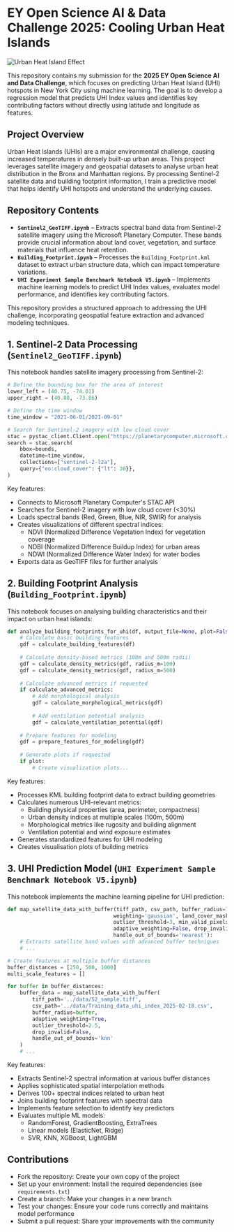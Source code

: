 # **EY Open Science AI & Data Challenge 2025: Cooling Urban Heat Islands**  

![Urban Heat Island Effect](./assets/uhi_analysis_plots.png)  

This repository contains my submission for the **2025 EY Open Science AI and Data Challenge**, which focuses on predicting Urban Heat Island (UHI) hotspots in New York City using machine learning. The goal is to develop a regression model that predicts UHI Index values and identifies key contributing factors without directly using latitude and longitude as features.  

## **Project Overview**  

Urban Heat Islands (UHIs) are a major environmental challenge, causing increased temperatures in densely built-up urban areas. This project leverages satellite imagery and geospatial datasets to analyse urban heat distribution in the Bronx and Manhattan regions. By processing Sentinel-2 satellite data and building footprint information, I train a predictive model that helps identify UHI hotspots and understand the underlying causes.  

## **Repository Contents**  

- **`Sentinel2_GeoTIFF.ipynb`** – Extracts spectral band data from Sentinel-2 satellite imagery using the Microsoft Planetary Computer. These bands provide crucial information about land cover, vegetation, and surface materials that influence heat retention.  
- **`Building_Footprint.ipynb`** – Processes the `Building_Footprint.kml` dataset to extract urban structure data, which can impact temperature variations.  
- **`UHI Experiment Sample Benchmark Notebook V5.ipynb`** – Implements machine learning models to predict UHI Index values, evaluates model performance, and identifies key contributing factors.  

This repository provides a structured approach to addressing the UHI challenge, incorporating geospatial feature extraction and advanced modeling techniques.

## 1. Sentinel-2 Data Processing (`Sentinel2_GeoTIFF.ipynb`)
This notebook handles satellite imagery processing from Sentinel-2:
```python
# Define the bounding box for the area of interest
lower_left = (40.75, -74.01)
upper_right = (40.88, -73.86)

# Define the time window
time_window = "2021-06-01/2021-09-01"

# Search for Sentinel-2 imagery with low cloud cover
stac = pystac_client.Client.open("https://planetarycomputer.microsoft.com/api/stac/v1")
search = stac.search(
    bbox=bounds, 
    datetime=time_window,
    collections=["sentinel-2-l2a"],
    query={"eo:cloud_cover": {"lt": 30}},
)
```
Key features:

- Connects to Microsoft Planetary Computer's STAC API
- Searches for Sentinel-2 imagery with low cloud cover (<30%)
- Loads spectral bands (Red, Green, Blue, NIR, SWIR) for analysis
- Creates visualizations of different spectral indices:
    - NDVI (Normalized Difference Vegetation Index) for vegetation coverage
    - NDBI (Normalized Difference Buildup Index) for urban areas
    - NDWI (Normalized Difference Water Index) for water bodies
- Exports data as GeoTIFF files for further analysis

## 2. Building Footprint Analysis (`Building_Footprint.ipynb`)
This notebook focuses on analysing building characteristics and their impact on urban heat islands:
```python
def analyze_building_footprints_for_uhi(df, output_file=None, plot=False, calculate_advanced_metrics=True):
    # Calculate basic building features
    gdf = calculate_building_features(df)
    
    # Calculate density-based metrics (100m and 500m radii)
    gdf = calculate_density_metrics(gdf, radius_m=100)
    gdf = calculate_density_metrics(gdf, radius_m=500)
    
    # Calculate advanced metrics if requested
    if calculate_advanced_metrics:
        # Add morphological analysis
        gdf = calculate_morphological_metrics(gdf)
        
        # Add ventilation potential analysis
        gdf = calculate_ventilation_potential(gdf)
    
    # Prepare features for modeling
    gdf = prepare_features_for_modeling(gdf)
    
    # Generate plots if requested
    if plot:
        # Create visualization plots...
```

Key features:

- Processes KML building footprint data to extract building geometries
- Calculates numerous UHI-relevant metrics:
    - Building physical properties (area, perimeter, compactness)
    - Urban density indices at multiple scales (100m, 500m)
    - Morphological metrics like rugosity and building alignment
    - Ventilation potential and wind exposure estimates
- Generates standardized features for UHI modeling
- Creates visualisation plots of building metrics


## 3. UHI Prediction Model (`UHI Experiment Sample Benchmark Notebook V5.ipynb`)
This notebook implements the machine learning pipeline for UHI prediction:

```python
def map_satellite_data_with_buffer(tiff_path, csv_path, buffer_radius=700, 
                                  weighting='gaussian', land_cover_mask=None, 
                                  outlier_threshold=3, min_valid_pixels=5,
                                  adaptive_weighting=False, drop_invalid=True,
                                  handle_out_of_bounds='nearest'):
    # Extracts satellite band values with advanced buffer techniques
    # ...

# Create features at multiple buffer distances
buffer_distances = [250, 500, 1000]
multi_scale_features = []

for buffer in buffer_distances:
    buffer_data = map_satellite_data_with_buffer(
        tiff_path='../data/S2_sample.tiff',
        csv_path='../data/Training_data_uhi_index_2025-02-18.csv',
        buffer_radius=buffer,
        adaptive_weighting=True,
        outlier_threshold=2.5,
        drop_invalid=False,
        handle_out_of_bounds='knn'
    )
    # ...
```

Key features:

- Extracts Sentinel-2 spectral information at various buffer distances
- Applies sophisticated spatial interpolation methods
- Derives 100+ spectral indices related to urban heat
- Joins building footprint features with spectral data
- Implements feature selection to identify key predictors
- Evaluates multiple ML models:
    - RandomForest, GradientBoosting, ExtraTrees
    - Linear models (ElasticNet, Ridge)
    - SVR, KNN, XGBoost, LightGBM


## Contributions

- Fork the repository: Create your own copy of the project
- Set up your environment: Install the required dependencies (see `requirements.txt`)
- Create a branch: Make your changes in a new branch
- Test your changes: Ensure your code runs correctly and maintains model performance
- Submit a pull request: Share your improvements with the community